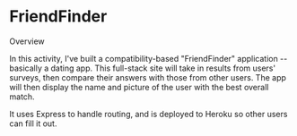 # FriendFinder
Overview

In this activity, I've built a compatibility-based "FriendFinder" application -- basically a dating app. This full-stack site will take in results from users' surveys, then compare their answers with those from other users. The app will then display the name and picture of the user with the best overall match. 

It uses Express to handle routing, and is deployed to Heroku so other users can fill it out.
